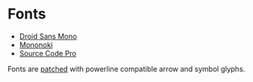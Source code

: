 # Fonts

 - [Droid Sans Mono](https://fonts.google.com/specimen/Droid+Sans+Mono)
 - [Mononoki](https://github.com/madmalik/mononoki)
 - [Source Code Pro](https://github.com/adobe-fonts/source-code-pro)

Fonts are [patched](https://github.com/powerline/fontpatcher) with powerline
compatible arrow and symbol glyphs.
